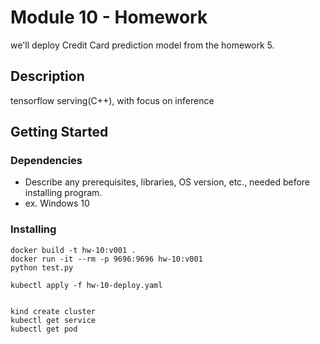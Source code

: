 # Module 10 - Homework
we'll deploy Credit Card prediction model from the homework 5.

## Description
tensorflow serving(C++), with focus on inference

## Getting Started

### Dependencies

* Describe any prerequisites, libraries, OS version, etc., needed before installing program.
* ex. Windows 10

### Installing
```
docker build -t hw-10:v001 .
docker run -it --rm -p 9696:9696 hw-10:v001 
python test.py 

kubectl apply -f hw-10-deploy.yaml


kind create cluster
kubectl get service
kubectl get pod


```